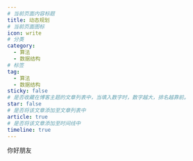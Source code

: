 ```yaml
---
# 当前页面内容标题
title: 动态规划
# 当前页面图标
icon: write
# 分类
category:
  - 算法
  - 数据结构
# 标签
tag:
  - 算法
  - 数据结构
sticky: false
# 是否收藏在博客主题的文章列表中，当填入数字时，数字越大，排名越靠前。
star: false
# 是否将该文章添加至文章列表中
article: true
# 是否将该文章添加至时间线中
timeline: true
---
```

你好朋友
